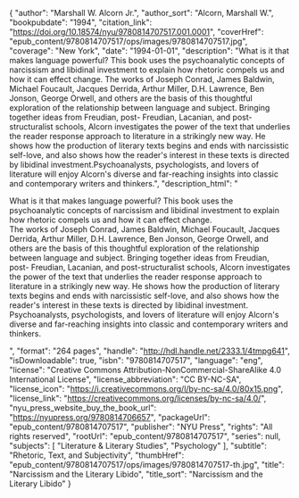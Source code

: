 {
  "author": "Marshall W. Alcorn Jr.",
  "author_sort": "Alcorn, Marshall W.",
  "bookpubdate": "1994",
  "citation_link": "https://doi.org/10.18574/nyu/9780814707517.001.0001",
  "coverHref": "epub_content/9780814707517/ops/images/9780814707517.jpg",
  "coverage": "New York",
  "date": "1994-01-01",
  "description": "What is it that makes language powerful?  This book uses the psychoanalytic concepts of narcissism and libidinal investment to explain how rhetoric compels us and how it can effect change. The works of Joseph Conrad, James Baldwin, Michael Foucault, Jacques Derrida, Arthur Miller, D.H. Lawrence, Ben Jonson, George Orwell, and others are the basis of this thoughtful exploration of the relationship between language and subject. Bringing together ideas from Freudian, post- Freudian, Lacanian, and post-structuralist schools, Alcorn investigates the power of the text that underlies the reader response approach to literature in a strikingly new way. He shows how the production of literary texts begins and ends with narcissistic self-love, and also shows how the reader's interest in these texts is directed by libidinal investment.Psychoanalysts, psychologists, and lovers of literature will enjoy Alcorn's diverse and far-reaching insights into classic and contemporary writers and thinkers.",
  "description_html": "<p>What is it that makes language powerful?  This book uses the psychoanalytic concepts of narcissism and libidinal investment to explain how rhetoric compels us and how it can effect change.<br> The works of Joseph Conrad, James Baldwin, Michael Foucault, Jacques Derrida, Arthur Miller, D.H. Lawrence, Ben Jonson, George Orwell, and others are the basis of this thoughtful exploration of the relationship between language and subject. Bringing together ideas from Freudian, post- Freudian, Lacanian, and post-structuralist schools, Alcorn investigates the power of the text that underlies the reader response approach to literature in a strikingly new way. He shows how the production of literary texts begins and ends with narcissistic self-love, and also shows how the reader's interest in these texts is directed by libidinal investment.<br>Psychoanalysts, psychologists, and lovers of literature will enjoy Alcorn's diverse and far-reaching insights into classic and contemporary writers and thinkers.</p>",
  "format": "264 pages",
  "handle": "http://hdl.handle.net/2333.1/4tmpg641",
  "isDownloadable": true,
  "isbn": "9780814707517",
  "language": "eng",
  "license": "Creative Commons Attribution-NonCommercial-ShareAlike 4.0 International License",
  "license_abbreviation": "CC BY-NC-SA",
  "license_icon": "https://i.creativecommons.org/l/by-nc-sa/4.0/80x15.png",
  "license_link": "https://creativecommons.org/licenses/by-nc-sa/4.0/",
  "nyu_press_website_buy_the_book_url": "https://nyupress.org/9780814706657",
  "packageUrl": "epub_content/9780814707517",
  "publisher": "NYU Press",
  "rights": "All rights reserved",
  "rootUrl": "epub_content/9780814707517",
  "series": null,
  "subjects": [
    "Literature & Literary Studies",
    "Psychology"
  ],
  "subtitle": "Rhetoric, Text, and Subjectivity",
  "thumbHref": "epub_content/9780814707517/ops/images/9780814707517-th.jpg",
  "title": "Narcissism and the Literary Libido",
  "title_sort": "Narcissism and the Literary Libido"
}
